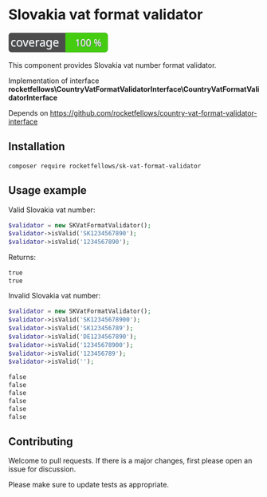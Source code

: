 # Slovakia vat format validator

![Code Coverage Badge](./badge.svg)

This component provides Slovakia vat number format validator.

Implementation of interface **rocketfellows\CountryVatFormatValidatorInterface\CountryVatFormatValidatorInterface**

Depends on https://github.com/rocketfellows/country-vat-format-validator-interface

## Installation

```shell
composer require rocketfellows/sk-vat-format-validator
```

## Usage example

Valid Slovakia vat number:

```php
$validator = new SKVatFormatValidator();
$validator->isValid('SK1234567890');
$validator->isValid('1234567890');
```

Returns:

```shell
true
true
```

Invalid Slovakia vat number:

```php
$validator = new SKVatFormatValidator();
$validator->isValid('SK12345678900');
$validator->isValid('SK123456789');
$validator->isValid('DE1234567890');
$validator->isValid('12345678900');
$validator->isValid('123456789');
$validator->isValid('');
```

```shell
false
false
false
false
false
false
```

## Contributing

Welcome to pull requests. If there is a major changes, first please open an issue for discussion.

Please make sure to update tests as appropriate.

